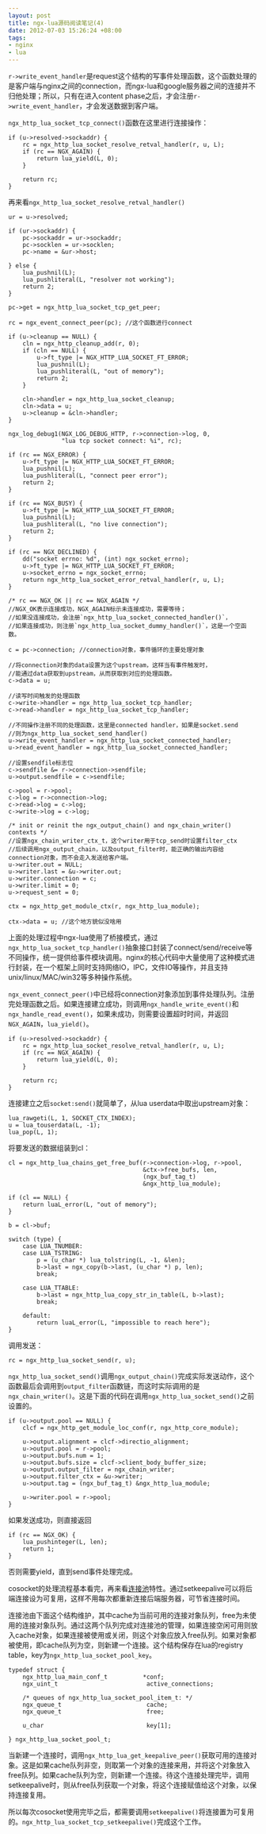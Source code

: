 ```yaml
--- 
layout: post
title: ngx-lua源码阅读笔记(4)
date: 2012-07-03 15:26:24 +08:00
tags:
- nginx
- lua
---
```


`r->write_event_handler`是request这个结构的写事件处理函数，这个函数处理的是客户端与nginx之间的connection，而ngx-lua和google服务器之间的连接并不归他处理；所以，只有在进入content phase之后，才会注册`r->write_event_handler`，才会发送数据到客户端。

`ngx_http_lua_socket_tcp_connect()`函数在这里进行连接操作：

    if (u->resolved->sockaddr) {
        rc = ngx_http_lua_socket_resolve_retval_handler(r, u, L);
        if (rc == NGX_AGAIN) {
            return lua_yield(L, 0);
        }

        return rc;
    }

再来看`ngx_http_lua_socket_resolve_retval_handler()`

    ur = u->resolved;

    if (ur->sockaddr) {
        pc->sockaddr = ur->sockaddr;
        pc->socklen = ur->socklen;
        pc->name = &ur->host;

    } else {
        lua_pushnil(L);
        lua_pushliteral(L, "resolver not working");
        return 2;
    }

    pc->get = ngx_http_lua_socket_tcp_get_peer;

    rc = ngx_event_connect_peer(pc); //这个函数进行connect

    if (u->cleanup == NULL) {
        cln = ngx_http_cleanup_add(r, 0);
        if (cln == NULL) {
            u->ft_type |= NGX_HTTP_LUA_SOCKET_FT_ERROR;
            lua_pushnil(L);
            lua_pushliteral(L, "out of memory");
            return 2;
        }

        cln->handler = ngx_http_lua_socket_cleanup;
        cln->data = u;
        u->cleanup = &cln->handler;
    }

    ngx_log_debug1(NGX_LOG_DEBUG_HTTP, r->connection->log, 0,
                   "lua tcp socket connect: %i", rc);

    if (rc == NGX_ERROR) {
        u->ft_type |= NGX_HTTP_LUA_SOCKET_FT_ERROR;
        lua_pushnil(L);
        lua_pushliteral(L, "connect peer error");
        return 2;
    }

    if (rc == NGX_BUSY) {
        u->ft_type |= NGX_HTTP_LUA_SOCKET_FT_ERROR;
        lua_pushnil(L);
        lua_pushliteral(L, "no live connection");
        return 2;
    }

    if (rc == NGX_DECLINED) {
        dd("socket errno: %d", (int) ngx_socket_errno);
        u->ft_type |= NGX_HTTP_LUA_SOCKET_FT_ERROR;
        u->socket_errno = ngx_socket_errno;
        return ngx_http_lua_socket_error_retval_handler(r, u, L);
    }

    /* rc == NGX_OK || rc == NGX_AGAIN */
    //NGX_OK表示连接成功，NGX_AGAIN标示未连接成功，需要等待；
    //如果没连接成功，会注册`ngx_http_lua_socket_connected_handler()`，
    //如果连接成功，则注册`ngx_http_lua_socket_dummy_handler()`，这是一个空函数。

    c = pc->connection; //connection对象，事件循环的主要处理对象

    //将connection对象的data设置为这个upstream，这样当有事件触发时，
    //能通过data获取到upstream，从而获取到对应的处理函数。
    c->data = u;

    //读写时间触发的处理函数
    c->write->handler = ngx_http_lua_socket_tcp_handler; 
    c->read->handler = ngx_http_lua_socket_tcp_handler;

    //不同操作注册不同的处理函数，这里是connected handler，如果是socket.send
    //则为ngx_http_lua_socket_send_handler()
    u->write_event_handler = ngx_http_lua_socket_connected_handler; 
    u->read_event_handler = ngx_http_lua_socket_connected_handler;

    //设置sendfile标志位
    c->sendfile &= r->connection->sendfile;
    u->output.sendfile = c->sendfile;

    c->pool = r->pool;
    c->log = r->connection->log;
    c->read->log = c->log;
    c->write->log = c->log;

    /* init or reinit the ngx_output_chain() and ngx_chain_writer() contexts */
    //设置ngx_chain_writer_ctx_t，这个writer用于tcp_send时设置filter_ctx
    //后续调用ngx_output_chain，以及output_filter时，能正确的输出内容给connection对象，而不会走入发送给客户端。
    u->writer.out = NULL;
    u->writer.last = &u->writer.out;
    u->writer.connection = c;
    u->writer.limit = 0;
    u->request_sent = 0;

    ctx = ngx_http_get_module_ctx(r, ngx_http_lua_module);

    ctx->data = u; //这个地方貌似没啥用

上面的处理过程中ngx-lua使用了桥接模式，通过`ngx_http_lua_socket_tcp_handler()`抽象接口封装了connect/send/receive等不同操作，统一提供给事件模块调用。nginx的核心代码中大量使用了这种模式进行封装，在一个框架上同时支持网络IO，IPC，文件IO等操作，并且支持unix/linux/MAC/win32等多种操作系统。

`ngx_event_connect_peer()`中已经将connection对象添加到事件处理队列。注册完处理函数之后。如果连接建立成功，则调用`ngx_handle_write_event()`和`ngx_handle_read_event()`，如果未成功，则需要设置超时时间，并返回`NGX_AGAIN`，`lua_yield()`。

    if (u->resolved->sockaddr) {
        rc = ngx_http_lua_socket_resolve_retval_handler(r, u, L);
        if (rc == NGX_AGAIN) {
            return lua_yield(L, 0);
        }

        return rc;
    }

连接建立之后`socket:send()`就简单了，从lua userdata中取出upstream对象：

    lua_rawgeti(L, 1, SOCKET_CTX_INDEX);
    u = lua_touserdata(L, -1);
    lua_pop(L, 1);

将要发送的数据组装到cl：

    cl = ngx_http_lua_chains_get_free_buf(r->connection->log, r->pool,
                                          &ctx->free_bufs, len,
                                          (ngx_buf_tag_t)
                                          &ngx_http_lua_module);

    if (cl == NULL) {
        return luaL_error(L, "out of memory");
    }

    b = cl->buf;

    switch (type) {
        case LUA_TNUMBER:
        case LUA_TSTRING:
            p = (u_char *) lua_tolstring(L, -1, &len);
            b->last = ngx_copy(b->last, (u_char *) p, len);
            break;

        case LUA_TTABLE:
            b->last = ngx_http_lua_copy_str_in_table(L, b->last);
            break;

        default:
            return luaL_error(L, "impossible to reach here");
    }

调用发送：

    rc = ngx_http_lua_socket_send(r, u);

`ngx_http_lua_socket_send()`调用`ngx_output_chain()`完成实际发送动作，这个函数最后会调用到`output_filter`函数链，而这时实际调用的是`ngx_chain_writer()`。这是下面的代码在调用`ngx_http_lua_socket_send()`之前设置的。

    if (u->output.pool == NULL) {
        clcf = ngx_http_get_module_loc_conf(r, ngx_http_core_module);

        u->output.alignment = clcf->directio_alignment;
        u->output.pool = r->pool;
        u->output.bufs.num = 1;
        u->output.bufs.size = clcf->client_body_buffer_size;
        u->output.output_filter = ngx_chain_writer;
        u->output.filter_ctx = &u->writer;
        u->output.tag = (ngx_buf_tag_t) &ngx_http_lua_module;

        u->writer.pool = r->pool;
    }

如果发送成功，则直接返回

    if (rc == NGX_OK) {
        lua_pushinteger(L, len);
        return 1;
    }

否则需要yield，直到send事件处理完成。

cosocket的处理流程基本看完，再来看[连接池](http://wiki.nginx.org/HttpLuaModule#tcpsock:setkeepalive)特性。通过setkeepalive可以将后端连接设为可复用，这样不用每次都重新连接后端服务器，可节省连接时间。

连接池由下面这个结构维护，其中cache为当前可用的连接对象队列，free为未使用的连接对象队列。通过这两个队列完成对连接池的管理，如果连接空闲可用则放入cache对象，如果连接被使用或关闭，则这个对象应放入free队列。如果对象都被使用，即cache队列为空，则新建一个连接。这个结构保存在lua的registry table，key为`ngx_http_lua_socket_pool_key`。

    typedef struct {
        ngx_http_lua_main_conf_t          *conf;
        ngx_uint_t                         active_connections;

        /* queues of ngx_http_lua_socket_pool_item_t: */
        ngx_queue_t                        cache;
        ngx_queue_t                        free;

        u_char                             key[1];

    } ngx_http_lua_socket_pool_t;

当新建一个连接时，调用`ngx_http_lua_get_keepalive_peer()`获取可用的连接对象。这是如果cache队列非空，则取第一个对象的连接来用，并将这个对象放入free队列。如果cache队列为空，则新建一个连接。待这个连接处理完毕，调用setkeepalive时，则从free队列获取一个对象，将这个连接赋值给这个对象，以保持连接复用。

所以每次cosocket使用完毕之后，都需要调用`setkeepalive()`将连接置为可复用的。`ngx_http_lua_socket_tcp_setkeepalive()`完成这个工作。

